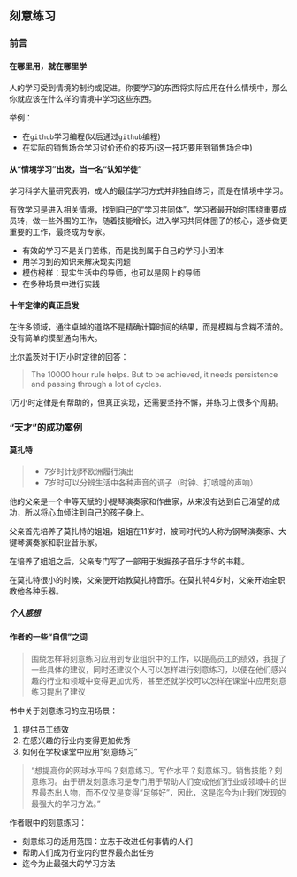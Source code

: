 ## 刻意练习
### 前言
#### 在哪里用，就在哪里学
人的学习受到情境的制约或促进。你要学习的东西将实际应用在什么情境中，那么你就应该在什么样的情境中学习这些东西。

举例：  
* 在`github`学习编程(以后通过`github`编程)
* 在实际的销售场合学习讨价还价的技巧(这一技巧要用到销售场合中)

#### 从“情境学习”出发，当一名“认知学徒”
学习科学大量研究表明，成人的最佳学习方式并非独自练习，而是在情境中学习。

有效学习是进入相关情境，找到自己的“学习共同体”，学习者最开始时围绕重要成员转，做一些外围的工作，随着技能增长，进入学习共同体圈子的核心，逐步做更重要的工作，最终成为专家。

* 有效的学习不是关门苦练，而是找到属于自己的学习小团体
* 用学习到的知识来解决现实问题
* 模仿榜样：现实生活中的导师，也可以是网上的导师
* 在多种场景中进行实践

#### 十年定律的真正启发
在许多领域，通往卓越的道路不是精确计算时间的结果，而是模糊与含糊不清的。没有简单的模型通向伟大。

比尔盖茨对于1万小时定律的回答：  
> The 10000 hour rule helps. But to be achieved, it needs persistence and passing through a lot of cycles.

1万小时定律是有帮助的，但真正实现，还需要坚持不懈，并练习上很多个周期。

### “天才”的成功案例
#### 莫扎特
> * 7岁时计划环欧洲履行演出
> * 7岁时可以分辨生活中各种声音的调子（时钟、打喷嚏的声响）

他的父亲是一个中等天赋的小提琴演奏家和作曲家，从来没有达到自己渴望的成功，所以将心血倾注到自己的孩子身上。

父亲首先培养了莫扎特的姐姐，姐姐在11岁时，被同时代的人称为钢琴演奏家、大键琴演奏家和职业音乐家。

在培养了姐姐之后，父亲专门写了一部用于发掘孩子音乐才华的书籍。

在莫扎特很小的时候，父亲便开始教莫扎特音乐。在莫扎特4岁时，父亲开始全职教他各种乐器。
##### 个人感想

#### 作者的一些“自信”之词
> 围绕怎样将刻意练习应用到专业组织中的工作，以提高员工的绩效，我提了一些具体的建议，同时还建议个人可以怎样进行刻意练习，以便在他们感兴趣的行业和领域中变得更加优秀，甚至还就学校可以怎样在课堂中应用刻意练习提出了建议

书中关于刻意练习的应用场景：  
1. 提供员工绩效
2. 在感兴趣的行业内变得更加优秀
3. 如何在学校课堂中应用“刻意练习”

> “想提高你的网球水平吗？刻意练习。写作水平？刻意练习。销售技能？刻意练习。由于研发刻意练习是专门用于帮助人们变成他们行业或领域中的世界最杰出人物，而不仅仅是变得“足够好”，因此，这是迄今为止我们发现的最强大的学习方法。”

作者眼中的刻意练习：  
* 刻意练习的适用范围：立志于改进任何事情的人们
* 帮助人们成为行业内的世界最杰出任务
* 迄今为止最强大的学习方法

